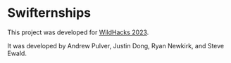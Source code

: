 # Swifternships

This project was developed for [WildHacks 2023](https://www.wildhacks.net/).

It was developed by Andrew Pulver, Justin Dong, Ryan Newkirk, and Steve Ewald.
